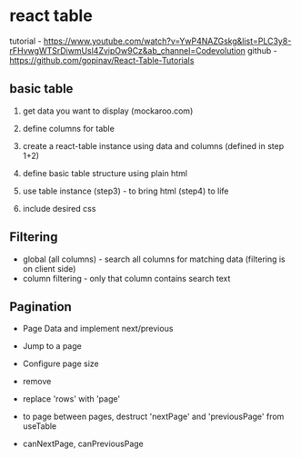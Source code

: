 # react table

tutorial - https://www.youtube.com/watch?v=YwP4NAZGskg&list=PLC3y8-rFHvwgWTSrDiwmUsl4ZvipOw9Cz&ab_channel=Codevolution
github - https://github.com/gopinav/React-Table-Tutorials

## basic table

1. get data you want to display (mockaroo.com)
2. define columns for table

3. create a react-table instance using data and columns (defined in step 1+2)
4. define basic table structure using plain html

5. use table instance (step3) - to bring html (step4) to life
6. include desired css

## Filtering

- global (all columns) - search all columns for matching data (filtering is on client side)
- column filtering - only that column contains search text

## Pagination

- Page Data and implement next/previous
- Jump to a page
- Configure page size

- remove <tfoot>
- replace 'rows' with 'page'
- to page between pages, destruct 'nextPage' and 'previousPage' from useTable
- canNextPage, canPreviousPage

